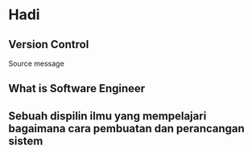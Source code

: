 # Hadi

## Version Control

Source message

## What is Software Engineer

## Sebuah dispilin ilmu yang mempelajari bagaimana cara pembuatan dan perancangan sistem
